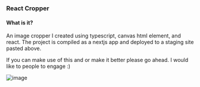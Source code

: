 ### React Cropper

#### What is it?
An image cropper I created using typescript, canvas html element, and react. The project is compiled as a nextjs app and deployed to a staging site pasted above.

If you can make use of this and or make it better please go ahead. I would like to people to engage :)

![image](https://user-images.githubusercontent.com/37227196/224552159-b7aa9e9c-ba2b-4fad-ba34-3b361a1d1244.png)

